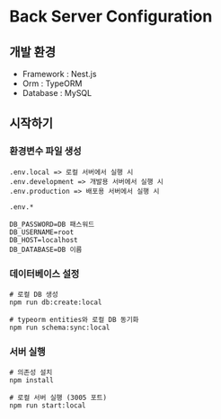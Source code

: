 # Back Server Configuration

## 개발 환경

- Framework : Nest.js
- Orm : TypeORM
- Database : MySQL

## 시작하기

### 환경변수 파일 생성

```
.env.local => 로컬 서버에서 실행 시
.env.development => 개발용 서버에서 실행 시
.env.production => 배포용 서버에서 실행 시
```

```
.env.*

DB_PASSWORD=DB 패스워드
DB_USERNAME=root
DB_HOST=localhost
DB_DATABASE=DB 이름
```

### 데이터베이스 설정

```
# 로컬 DB 생성
npm run db:create:local

# typeorm entities와 로컬 DB 동기화
npm run schema:sync:local

```

### 서버 실행

```
# 의존성 설치
npm install

# 로컬 서버 실행 (3005 포트)
npm run start:local
```
